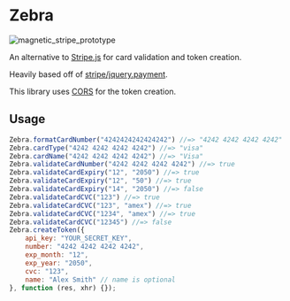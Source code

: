 Zebra
=====

![magnetic_stripe_prototype](https://cloud.githubusercontent.com/assets/171040/2937244/e2c49370-d891-11e3-9115-5c3a07bfed33.jpg)

An alternative to [Stripe.js](https://stripe.com/docs/stripe.js) for card validation and token creation.

Heavily based off of [stripe/jquery.payment](https://github.com/stripe/jquery.payment).

This library uses [CORS](https://developer.mozilla.org/en-US/docs/Web/HTTP/Access_control_CORS) for the token creation.

## Usage

```javascript
Zebra.formatCardNumber("4242424242424242") //=> "4242 4242 4242 4242"
Zebra.cardType("4242 4242 4242 4242") //=> "visa"
Zebra.cardName("4242 4242 4242 4242") //=> "Visa"
Zebra.validateCardNumber("4242 4242 4242 4242") //=> true
Zebra.validateCardExpiry("12", "2050") //=> true
Zebra.validateCardExpiry("12", "50") //=> true
Zebra.validateCardExpiry("14", "2050") //=> false
Zebra.validateCardCVC("123") //=> true
Zebra.validateCardCVC("123", "amex") //=> true
Zebra.validateCardCVC("1234", "amex") //=> true
Zebra.validateCardCVC("12345") //=> false
Zebra.createToken({
	api_key: "YOUR_SECRET_KEY",
	number: "4242 4242 4242 4242",
	exp_month: "12",
	exp_year: "2050",
	cvc: "123",
	name: "Alex Smith" // name is optional
}, function (res, xhr) {});
```
